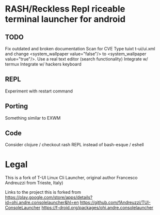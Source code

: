 # RASH/Reckless Repl riceable terminal launcher for android

## TODO
Fix outdated and broken documentation
Scan for CVE
Type tuixt t-ui/ui.xml and change <system_wallpaper value="false"/> to <system_wallpaper value="true"/>.
Use a real text editor (search functionality)
Integrate w/ termux
Integrate w/ hackers keyboard




## REPL
Experiment with restart command

## Porting 
Something similar to EXWM

## Code
Consider clojure / checkout rash REPL instead of bash-esque / eshell



# Legal
This is a fork of T-UI Linux Cli Launcher, original author Francesco Andreuzzi from Trieste, Italy)

Links to the project this is forked from
https://play.google.com/store/apps/details?id=ohi.andre.consolelauncher&hl=en
https://github.com/fAndreuzzi/TUI-ConsoleLauncher
https://f-droid.org/packages/ohi.andre.consolelauncher
